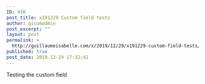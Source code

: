 ```yaml
---
ID: 430
post_title: x191229 Custom field tests
author: gicomadmin
post_excerpt: ""
layout: post
permalink: >
  http://guillaumeisabelle.com/x/2019/12/29/x191229-custom-field-tests/
published: true
post_date: 2019-12-29 17:32:41
---
```

<!-- wp:paragraph -->

Testing the custom field 

<!-- /wp:paragraph -->